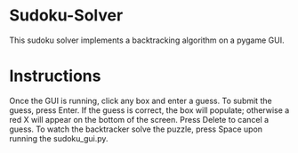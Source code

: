 # Sudoku-Solver
This sudoku solver implements a backtracking algorithm on a pygame GUI.

# Instructions
Once the GUI is running, click any box and enter a guess. To submit the guess, press Enter. If the guess is correct, the box will populate; otherwise a red X will appear on the bottom of the screen. Press Delete to cancel a guess. To watch the backtracker solve the puzzle, press Space upon running the sudoku_gui.py.
